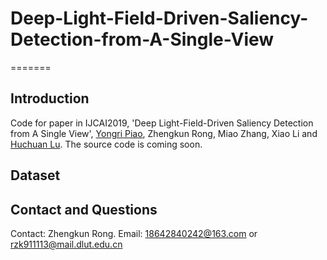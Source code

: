 # Deep-Light-Field-Driven-Saliency-Detection-from-A-Single-View
=======
## Introduction
Code for paper in IJCAI2019, 'Deep Light-Field-Driven Saliency Detection from A Single View', [Yongri Piao](http://ice.dlut.edu.cn/yrpiao/), Zhengkun Rong, Miao Zhang, Xiao Li and [Huchuan Lu](http://ice.dlut.edu.cn/lu/publications.html).
The source code is coming soon.
## Dataset

## Contact and Questions
Contact: Zhengkun Rong. Email: 18642840242@163.com or rzk911113@mail.dlut.edu.cn
